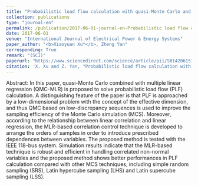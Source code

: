 ```yaml
---
title: "Probabilistic load flow calculation with quasi-Monte Carlo and multiple linear regression"
collection: publications
type: "journal-en"
permalink: /publication/2017-06-01-journal-en-Probabilistic load flow calculation with quasi-Monte Carlo and multiple linear regression
date: 2017-06-01
venue: "International Journal of Electrical Power & Energy Systems"
paper_author: "<b>Xiaoyuan Xu*</b>, Zheng Yan"
corresponding: True
remark: "(SCI)"
paperurl: "https://www.sciencedirect.com/science/article/pii/S0142061516311188"
citation: 'X. Xu and Z. Yan, "Probabilistic load flow calculation with quasi-Monte Carlo and multiple linear regression," <i>International Journal of Electrical Power & Energy Systems</i>, vol. 88, pp. 1-12, 2017.'
---
```


Abstract:
In this paper, quasi-Monte Carlo combined with multiple linear regression (QMC-MLR) is proposed to solve probabilistic load flow (PLF) calculation. A distinguishing feature of the paper is that PLF is approached by a low-dimensional problem with the concept of the effective dimension, and thus QMC based on low-discrepancy sequences is used to improve the sampling efficiency of the Monte Carlo simulation (MCS). Moreover, according to the relationship between linear correlation and linear regression, the MLR-based correlation control technique is developed to arrange the orders of samples in order to introduce prescribed dependences between variables. The proposed method is tested with the IEEE 118-bus system. Simulation results indicate that the MLR-based technique is robust and efficient in handling correlated non-normal variables and the proposed method shows better performances in PLF calculation compared with other MCS techniques, including simple random sampling (SRS), Latin hypercube sampling (LHS) and Latin supercube sampling (LSS).